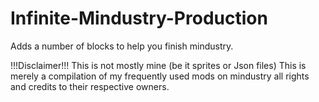 # Infinite-Mindustry-Production
Adds a number of blocks to help you finish mindustry. 

!!!Disclaimer!!!
This is not mostly mine (be it sprites or Json files)
This is merely a compilation of my frequently used mods on mindustry all rights and credits to their respective owners.
